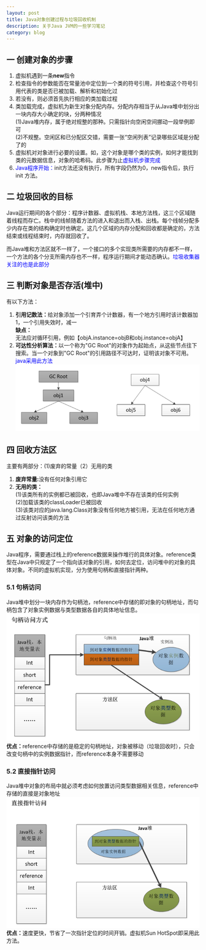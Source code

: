 ```yaml
---
layout: post
title: Java对象创建过程与垃圾回收机制
description: 关于Java JVM的一些学习笔记
category: blog
---
```

## 一 创建对象的步骤

<ol>
<li>虚拟机遇到一条<B>new</B>指令<br></li>
<li>检查指令的参数能否在常量池中定位到一个类的符号引用，并检查这个符号引用代表的类是否已被加载、解析和初始化过<br></li>
<li>若没有，则必须首先执行相应的类加载过程<br></li>
<li>类加载完成，虚拟机为新生对象分配内存。分配内存相当于从Java堆中划分出一块内存大小确定的块，分两种情况<br>(1)Java堆内存，属于绝对规整的那种。只需指针向空闲空间挪动一段举例即可<br>(2)不规整。空闲区和已分配区交错，需要一张“空闲列表”记录哪些区域是分配了的<br></li>
<li>虚拟机对对象进行必要的设置。如，这个对象是哪个类的实例，如何才能找到类的元数据信息，对象的哈希码。此步骤为止<font color="blue">虚拟机步骤完成</font><br></li>
<li><font color="blue">Java程序开始：</font>init方法还没有执行，所有字段仍然为0，new指令后，执行 init 方法。</li>
</ol>

## 二 垃圾回收的目标

Java运行期间的各个部分：程序计数器、虚拟机栈、本地方法栈，这三个区域随着线程而存亡。栈中的线帧随着方法的进入和退出而入栈、出栈。每个线帧分配多少内存在类的结构确定时也确定。这几个区域的内存分配和回收都是确定的，方法结束或线程结束时，内存就回收了。<br>

而Java堆和方法区就不一样了，一个接口的多个实现类所需要的内存都不一样，一个方法的各个分支所需内存也不一样，程序运行期间才能动态确认。<font color="blue">垃圾收集器关注的也是此部分</font>    <br>

## 三 判断对象是否存活(堆中)

有以下方法：
<ol>
<li><B>引用记数法：</B>给对象添加一个引育弄个计数器，有一个地方引用时该计数器加1，一个引用失效时，减一<br>
<B>缺点：</B>无法应对循环引用，例如【objA.instance=objB和obj.instance=objA】</li>
<li><B>可达性分析算法：</B>以一个称为"GC Root"的对象作为起始点，从这些节点往下搜索。当一个对象到"GC Root"的引用路径不可达时，证明该对象不可用。<font color="blue">java采用此方法</font><img src="/images/blog/java-jvm-obj-rubcollect1.png"></li>
</ol>

## 四 回收方法区    

主要有两部分：(1)废弃的常量（2）无用的类
<ol>
<li><B>废弃常量:</B>没有任何对象引用它</li>
<li><B>无用的类：</B><br>(1)该类所有的实例都已被回收，也即Java堆中不存在该类的任何实例<br>(2)加载该类的classLoader已被回收<br>(3)该类对应的java.lang.Class对象没有任何地方被引用，无法在任何地方通过反射访问该类的方法</li>
</ol>

## 五 对象的访问定位

Java程序，需要通过栈上的reference数据来操作堆行的具体对象。reference类型在Java中只规定了一个指向该对象的引用，如何去定位，访问堆中的对象的具体对象。不同的虚拟机实现，分为使用句柄和直接指针两种。
<br>

### 5.1 句柄访问

Java堆中划分一块内存作为句柄池，reference中存储的即对象的句柄地址，而句柄包含了对象实例数据与类型数据各自的具体地址信息。
<img src="/images/blog/java-jvm-obj-rubcollect2.png">
<br>
<B>优点：</B>reference中存储的是稳定的句柄地址，对象被移动（垃圾回收时），只会改变句柄中的实例数据指针，而reference本身不需要移动

### 5.2 直接指针访问

Java堆中对象的布局中就必须考虑如何放置访问类型数据相关信息，reference中存储的直接是对象地址
<img src="/images/blog/java-jvm-obj-rubcollect3.png"><br>
<B>优点：</B>速度更快，节省了一次指针定位的时间开销。虚拟机Sun HotSpot即采用此方法。
